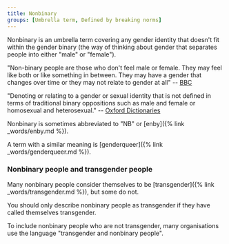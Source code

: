 ```yaml
---
title: Nonbinary
groups: [Umbrella term, Defined by breaking norms]
---
```


Nonbinary is an umbrella term covering any gender identity that doesn't fit within the gender binary (the way of thinking about gender that separates people into either "male" or "female").

"Non-binary people are those who don't feel male or female. They may feel like both or like something in between. They may have a gender that changes over time or they may not relate to gender at all" -- [BBC](http://www.bbc.co.uk/news/magazine-32979297)

"Denoting or relating to a gender or sexual identity that is not defined in terms of traditional binary oppositions such as male and female or homosexual and heterosexual." -- [Oxford Dictionaries](https://en.oxforddictionaries.com/definition/us/nonbinary)

Nonbinary is sometimes abbreviated to "NB" or [enby]({% link _words/enby.md %}).

A term with a similar meaning is [genderqueer]({% link _words/genderqueer.md %}).

### Nonbinary people and transgender people

Many nonbinary people consider themselves to be [transgender]({% link _words/transgender.md %}), but some do not.

You should only describe nonbinary people as transgender if they have called themselves transgender.

To include nonbinary people who are not transgender, many organisations use the language "transgender and nonbinary people".